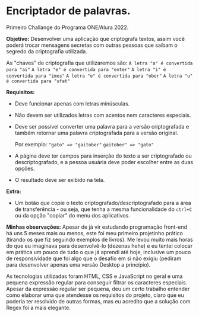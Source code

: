 # Encriptador de palavras.

Primeiro Challange do Programa ONE/Alura 2022.

**Objetivo:**
Desenvolver uma aplicação que criptografa textos, assim você poderá trocar mensagens secretas com outras pessoas que saibam o segredo da criptografia utilizada.

As "chaves" de criptografia que utilizaremos são:
`A letra "a" é convertida para "ai"`
`A letra "e" é convertida para "enter"`
`A letra "i" é convertida para "imes"`
`A letra "o" é convertida para "ober"`
`A letra "u" é convertida para "ufat"`

**Requisitos:**
- Deve funcionar apenas com letras minúsculas.
- Não devem ser utilizados letras com acentos nem caracteres especiais.
- Deve ser possível converter uma palavra para a versão criptografada e também retornar uma palavra criptografada para a versão original. 

    Por exemplo:
    `"gato" => "gaitober"`
    `gaitober" => "gato"`

- A página deve ter campos para inserção do texto a ser criptografado ou descriptografado, e a pessoa usuária deve poder escolher entre as duas opções.
- O resultado deve ser exibido na tela.

**Extra:**
- Um botão que copie o texto criptografado/descriptografado para a área de transferência - ou seja, que tenha a mesma funcionalidade do `ctrl+C` ou da opção "copiar" do menu dos aplicativos.

**Minhas observações:**
Apesar de já vir estudando programação front-end há uns 5 meses mais ou menos, este foi meu primeiro projetinho prático (tirando os que fiz seguindo exemplos de livros). Me levou muito mais horas do que eu imaginava para desenvolvê-lo (dezenas hehe) e eu tentei colocar em prática um pouco de tudo o que já aprendi até hoje, inclusive um pouco de responsividade que foi algo que o desafio em si não exigiu (pediram para desenvolver apenas uma versão Desktop a princípio).

As tecnologias utilizadas foram HTML, CSS e JavaScript no geral e uma pequena expressão regular para conseguir filtrar os caracteres especiais. Apesar da expressão regular ser pequena, deu um certo trabalho entender como elaborar uma que atendesse os requisitos do projeto, claro que eu poderia ter resolvido de outras formas, mas eu acredito que a solução com Regex foi a mais elegante.